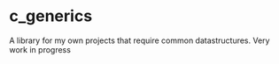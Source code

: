 # c_generics
A library for my own projects that require common datastructures. Very work in progress

